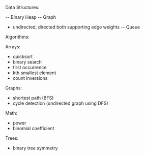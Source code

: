 Data Structures:

-- Binary Heap
-- Graph
  - undirected, directed both supporting edge weights
-- Queue

Algorithms:

Arrays:
  - quicksort
  - binary search
  - first occurrence
  - kth smallest element
  - count inversions

Graphs:
  - shortest path (BFS)
  - cycle detection (undirected graph using DFS)

Math:
  - power
  - binomial coefficient

Trees:
  - binary tree symmetry
